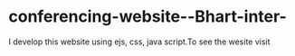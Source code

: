 # conferencing-website--Bhart-inter-
I develop this website using  ejs, css, java script.To see the wesite visit

